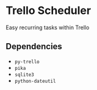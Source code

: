 Trello Scheduler
================

Easy recurring tasks within Trello

Dependencies
------------
* ```py-trello```
* ```pika```
* ```sqlite3```
* ```python-dateutil```
